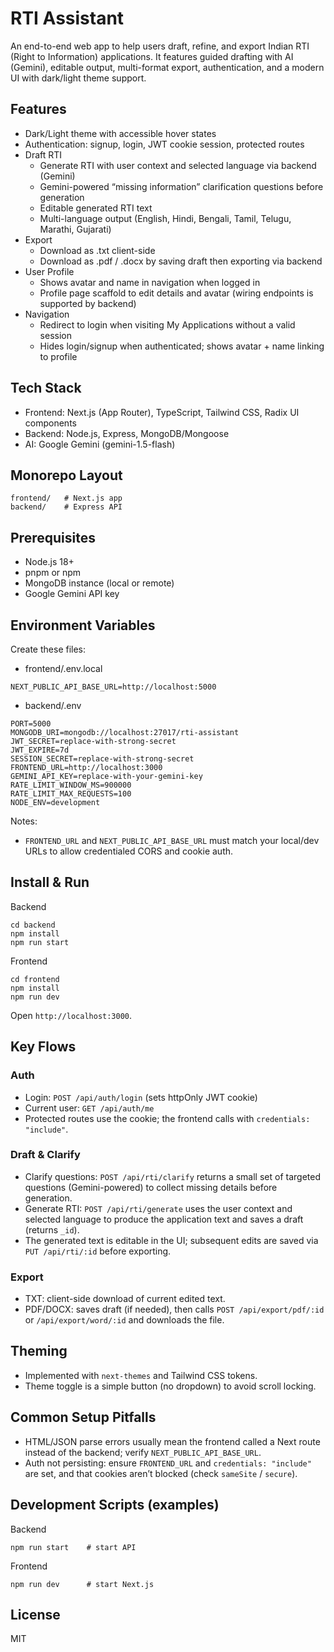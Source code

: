 # RTI Assistant

An end-to-end web app to help users draft, refine, and export Indian RTI (Right to Information) applications. It features guided drafting with AI (Gemini), editable output, multi-format export, authentication, and a modern UI with dark/light theme support.

## Features

- Dark/Light theme with accessible hover states
- Authentication: signup, login, JWT cookie session, protected routes
- Draft RTI
  - Generate RTI with user context and selected language via backend (Gemini)
  - Gemini-powered “missing information” clarification questions before generation
  - Editable generated RTI text
  - Multi-language output (English, Hindi, Bengali, Tamil, Telugu, Marathi, Gujarati)
- Export
  - Download as .txt client-side
  - Download as .pdf / .docx by saving draft then exporting via backend
- User Profile
  - Shows avatar and name in navigation when logged in
  - Profile page scaffold to edit details and avatar (wiring endpoints is supported by backend)
- Navigation
  - Redirect to login when visiting My Applications without a valid session
  - Hides login/signup when authenticated; shows avatar + name linking to profile

## Tech Stack

- Frontend: Next.js (App Router), TypeScript, Tailwind CSS, Radix UI components
- Backend: Node.js, Express, MongoDB/Mongoose
- AI: Google Gemini (gemini-1.5-flash)

## Monorepo Layout

```
frontend/   # Next.js app
backend/    # Express API
```

## Prerequisites

- Node.js 18+
- pnpm or npm
- MongoDB instance (local or remote)
- Google Gemini API key

## Environment Variables

Create these files:

- frontend/.env.local
```
NEXT_PUBLIC_API_BASE_URL=http://localhost:5000
```

- backend/.env
```
PORT=5000
MONGODB_URI=mongodb://localhost:27017/rti-assistant
JWT_SECRET=replace-with-strong-secret
JWT_EXPIRE=7d
SESSION_SECRET=replace-with-strong-secret
FRONTEND_URL=http://localhost:3000
GEMINI_API_KEY=replace-with-your-gemini-key
RATE_LIMIT_WINDOW_MS=900000
RATE_LIMIT_MAX_REQUESTS=100
NODE_ENV=development
```

Notes:
- `FRONTEND_URL` and `NEXT_PUBLIC_API_BASE_URL` must match your local/dev URLs to allow credentialed CORS and cookie auth.

## Install & Run

Backend
```
cd backend
npm install
npm run start
```

Frontend
```
cd frontend
npm install
npm run dev
```

Open `http://localhost:3000`.

## Key Flows

### Auth
- Login: `POST /api/auth/login` (sets httpOnly JWT cookie)
- Current user: `GET /api/auth/me`
- Protected routes use the cookie; the frontend calls with `credentials: "include"`.

### Draft & Clarify
- Clarify questions: `POST /api/rti/clarify` returns a small set of targeted questions (Gemini-powered) to collect missing details before generation.
- Generate RTI: `POST /api/rti/generate` uses the user context and selected language to produce the application text and saves a draft (returns `_id`).
- The generated text is editable in the UI; subsequent edits are saved via `PUT /api/rti/:id` before exporting.

### Export
- TXT: client-side download of current edited text.
- PDF/DOCX: saves draft (if needed), then calls `POST /api/export/pdf/:id` or `/api/export/word/:id` and downloads the file.

## Theming

- Implemented with `next-themes` and Tailwind CSS tokens.
- Theme toggle is a simple button (no dropdown) to avoid scroll locking.

## Common Setup Pitfalls

- HTML/JSON parse errors usually mean the frontend called a Next route instead of the backend; verify `NEXT_PUBLIC_API_BASE_URL`.
- Auth not persisting: ensure `FRONTEND_URL` and `credentials: "include"` are set, and that cookies aren’t blocked (check `sameSite` / `secure`).

## Development Scripts (examples)

Backend
```
npm run start    # start API
```

Frontend
```
npm run dev      # start Next.js
```

## License

MIT
